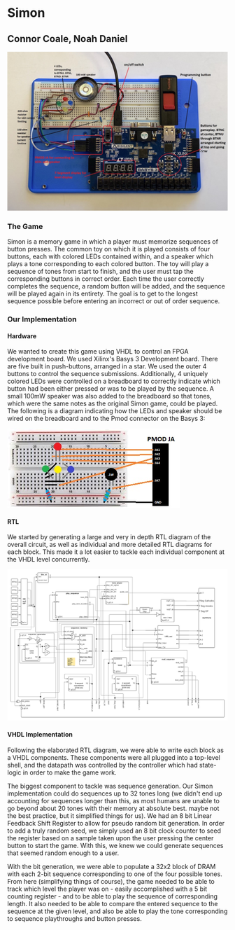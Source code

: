 # Simon
## Connor Coale, Noah Daniel
![Simon](assets/physical_board.jpg)
### The Game
Simon is a memory game in which a player must memorize sequences of button presses. The common toy on which it is played consists of four buttons, each with colored LEDs contained within, and a speaker which plays a tone corresponding to each colored button. The toy will play a sequence of tones from start to finish, and the user must tap the corresponding buttons in correct order. Each time the user correctly completes the sequence, a random button will be added, and the sequence will be played again in its entirety. The goal is to get to the longest sequence possible before entering an incorrect or out of order sequence. 
### Our Implementation
#### Hardware
We wanted to create this game using VHDL to control an FPGA development board. We used Xilinx's Basys 3 Development board. There are five built in push-buttons, arranged in a star. We used the outer 4 buttons to control the sequence submissions. Additionally, 4 uniquely colored LEDs were controlled on a breadboard to correctly indicate which button had been either pressed or was to be played by the sequence. A small 100mW speaker was also added to the breadboard so that tones, which were the same notes as the original Simon game, could be played.
The following is a diagram indicating how the LEDs and speaker should be wired on the breadboard and to the Pmod connector on the Basys 3:

![Wiring Diagram](assets/breadboard.jpg)
#### RTL 
We started by generating a large and very in depth RTL diagram of the overall circuit, as well as individual and more detailed RTL diagrams for each block. This made it a lot easier to tackle each individual component at the VHDL level concurrently.

![RTL](assets/RTL.png)
#### VHDL Implementation
Following the elaborated RTL diagram, we were able to write each block as a VHDL components. These components were all plugged into a top-level shell, and the datapath was controlled by the controller which had state-logic in order to make the game work. 

The biggest component to tackle was sequence generation. Our Simon implementation could do sequences up to 32 tones long (we didn't end up accounting for sequences longer than this, as most humans are unable to go beyond about 20 tones with their memory at absolute best. maybe not the best practice, but it simplified things for us). We had an 8 bit Linear Feedback Shift Register to allow for pseudo random bit generation. In order to add a truly random seed, we simply used an 8 bit clock counter to seed the register based on a sample taken upon the user pressing the center button to start the game. With this, we knew we could generate sequences that seemed random enough to a user.

With the bit generation, we were able to populate a 32x2 block of DRAM with each 2-bit sequence corresponding to one of the four possible tones. From here (simplifying things of course), the game needed to be able to track which level the player was on - easily accomplished with a 5 bit counting register - and to be able to play the sequence of corresponding length. It also needed to be able to compare the entered sequence to the sequence at the given level, and also be able to play the tone corresponding to sequence playthroughs and button presses.
